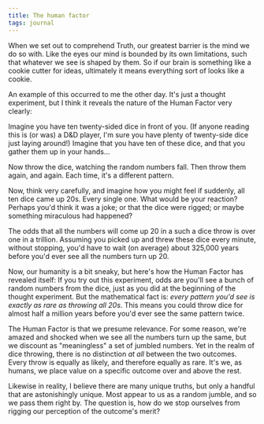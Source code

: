 ```yaml
---
title: The human factor
tags: journal
---
```


When we set out to comprehend Truth, our greatest barrier is the mind we do so
with.  Like the eyes our mind is bounded by its own limitations, such that
whatever we see is shaped by them.  So if our brain is something like a cookie
cutter for ideas, ultimately it means everything sort of looks like a cookie.

An example of this occurred to me the other day.  It's just a thought
experiment, but I think it reveals the nature of the Human Factor very
clearly:

Imagine you have ten twenty-sided dice in front of you.  (If anyone reading
this is (or was) a D&D player, I'm sure you have plenty of twenty-side dice
just laying around!)  Imagine that you have ten of these dice, and that you
gather them up in your hands...

Now throw the dice, watching the random numbers fall.  Then throw them again,
and again.  Each time, it's a different pattern.

Now, think very carefully, and imagine how you might feel if suddenly, all ten
dice came up 20s.  Every single one.  What would be your reaction?  Perhaps
you'd think it was a joke; or that the dice were rigged; or maybe something
miraculous had happened?

The odds that all the numbers will come up 20 in a such a dice throw is over
one in a trillion.  Assuming you picked up and threw these dice every minute,
without stopping, you'd have to wait (on average) about 325,000 years before
you'd ever see all the numbers turn up 20.

Now, our humanity is a bit sneaky, but here's how the Human Factor has
revealed itself: If you try out this experiment, odds are you'll see a bunch
of random numbers from the dice, just as you did at the beginning of the
thought experiment.  But the mathematical fact is: *every pattern you'd see
is exactly as rare as throwing all 20s*.  This means you could throw dice for
almost half a million years before you'd ever see the same pattern twice.

The Human Factor is that we presume relevance.  For some reason, we're amazed
and shocked when we see all the numbers turn up the same, but we discount as
"meaningless" a set of jumbled numbers.  Yet in the realm of dice throwing,
there is no distinction *at all* between the two outcomes.  Every throw is
equally as likely, and therefore equally as rare.  It's we, as humans, we
place value on a specific outcome over and above the rest.

Likewise in reality, I believe there are many unique truths, but only a
handful that are astonishingly unique.  Most appear to us as a random jumble,
and so we pass them right by.  The question is, how do we stop ourselves from
rigging our perception of the outcome's merit?
